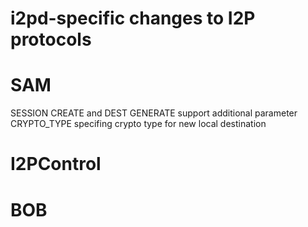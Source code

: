 i2pd-specific changes to I2P protocols
======================================

# SAM
SESSION CREATE and DEST GENERATE support additional parameter CRYPTO_TYPE specifing crypto type for new local destination  


# I2PControl

# BOB
